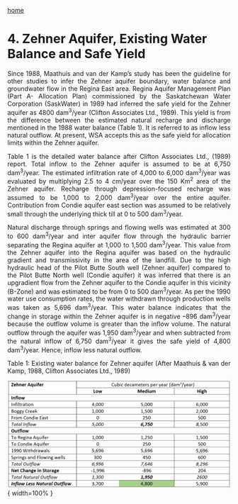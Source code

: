 ---
---

[home](home.html)

# 4. Zehner Aquifer, Existing Water Balance and Safe Yield
<div style="text-align: justify">Since 1988, Maathuis and van der Kamp’s study has been the guideline for other studies to infer the Zehner aquifer boundary, water balance and groundwater flow in the Regina East area. Regina Aquifer Management Plan (Part A- Allocation Plan) commissioned by the Saskatchewan Water Corporation (SaskWater) in 1989 had inferred the safe yield for the Zehner aquifer as 4800 dam<sup>3</sup>/year (Clifton Associates Ltd., 1989). This yield is from the difference between the estimated natural recharge and discharge mentioned in the 1988 water balance (Table 1). It is referred to as inflow less natural outflow. At present, WSA accepts this as the safe yield for allocation limits within the Zehner aquifer.

Table 1 is the detailed water balance after Clifton Associates Ltd., (1989) report. Total inflow to the Zehner aquifer is assumed to be at 6,750 dam<sup>3</sup>/year. The estimated infiltration rate of 4,000 to 6,000 dam<sup>3</sup>/year was evaluated by multiplying 2.5 to 4 cm/year over the 150 Km<sup>2</sup> area of the Zehner aquifer. Recharge through depression-focused recharge was assumed to be 1,000 to 2,000 dam<sup>3</sup>/year over the entire aquifer. Contribution from Condie aquifer east section was assumed to be relatively small through the underlying thick till at 0 to 500 dam<sup>3</sup>/year.

Natural discharge through springs and flowing wells was estimated at 300 to 600 dam<sup>3</sup>/year and inter aquifer flow through the hydraulic barrier separating the Regina aquifer at 1,000 to 1,500 dam<sup>3</sup>/year. This value from the Zehner aquifer into the Regina aquifer was based on the hydraulic gradient and transmissivity in the area of the landfill. Due to the high hydraulic head of the Pilot Butte South well (Zehner aquifer) compared to the Pilot Butte North well (Condie aquifer) it was inferred that there is an upgradient flow from the Zehner aquifer to the Condie aquifer in this vicinity (B-Zone) and was estimated to be from 0 to 500 dam<sup>3</sup>/year. As per the 1990 water use consumption rates, the water withdrawn through production wells was taken as 5,696 dam<sup>3</sup>/year. This water balance indicates that the change in storage within the Zehner aquifer is in negative –896 dam<sup>3</sup>/year because the outflow volume is greater than the inflow volume. The natural outflow through the aquifer was 1,950 dam<sup>3</sup>/year and when subtracted from the natural inflow of 6,750 dam<sup>3</sup>/year it gives the safe yield of 4,800 dam<sup>3</sup>/year. Hence, inflow less natural outflow.

Table 1: Existing water balance for Zehner aquifer (After Maathuis & van der Kamp, 1988, Clifton Associates Ltd., 1989)

![](figures/Table1.png){ width=100% }
